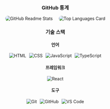 <div align="center"> 
    <h3>GitHub 통계</h3>
  <div style="display: flex; justify-content: center; gap: 20px;">
    <img src="https://github-readme-stats.vercel.app/api?username=jeongbin01&theme=tokyonight&show_icons=true" alt="GitHub Readme Stats" style="border-radius: 8px;">
    <img src="https://github-readme-stats.vercel.app/api/top-langs/?username=jeongbin01&layout=compact" alt="Top Languages Card" style="border-radius: 8px;">
  </div>
</p>
  <h3>기술 스택</h3>
  <h4>언어</h4>
  <div style="display: flex; gap: 10px; justify-content: center;">
    <img src="https://img.shields.io/badge/HTML5-E34F26?style=flat&logo=html5&logoColor=white" alt="HTML">
    <img src="https://img.shields.io/badge/CSS3-1572B6?style=flat&logo=css3&logoColor=white" alt="CSS">
    <img src="https://img.shields.io/badge/JavaScript-F7DF1E?style=flat&logo=javascript&logoColor=black" alt="JavaScript">
    <img src="https://img.shields.io/badge/TypeScript-3178C6?style=flat&logo=typescript&logoColor=white" alt="TypeScript">
  </div>
  <h4>프레임워크</h4>
  <div style="display: flex; gap: 10px; justify-content: center;">
    <img src="https://img.shields.io/badge/React-61DAFB?style=flat&logo=react&logoColor=white" alt="React">
  </div>
  <h4>도구</h4>
  <div style="display: flex; gap: 10px; justify-content: center;">
    <img src="https://img.shields.io/badge/Git-F05032?style=flat&logo=git&logoColor=white" alt="Git">
    <img src="https://img.shields.io/badge/GitHub-181717?style=flat&logo=github&logoColor=white" alt="GitHub">
    <img src="https://img.shields.io/badge/VS%20Code-007ACC?style=flat&logo=visualstudiocode&logoColor=white" alt="VS Code">
  </div>
</div>
